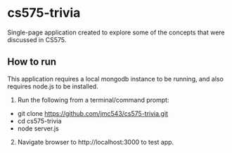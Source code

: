 # cs575-trivia
Single-page application created to explore some of the concepts that were discussed in CS575.

## How to run
This application requires a local mongodb instance to be running, and also requires node.js to be installed.

1. Run the following from a terminal/command prompt:
  * git clone https://github.com/jmc543/cs575-trivia.git
  * cd cs575-trivia
  * node server.js
2. Navigate browser to http://localhost:3000 to test app.
